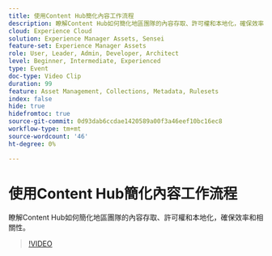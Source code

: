 ```yaml
---
title: 使用Content Hub簡化內容工作流程
description: 瞭解Content Hub如何簡化地區團隊的內容存取、許可權和本地化，確保效率和相關性。
cloud: Experience Cloud
solution: Experience Manager Assets, Sensei
feature-set: Experience Manager Assets
role: User, Leader, Admin, Developer, Architect
level: Beginner, Intermediate, Experienced
type: Event
doc-type: Video Clip
duration: 99
feature: Asset Management, Collections, Metadata, Rulesets
index: false
hide: true
hidefromtoc: true
source-git-commit: 0d93dab6ccdae1420589a00f3a46eef10bc16ec8
workflow-type: tm+mt
source-wordcount: '46'
ht-degree: 0%

---
```



# 使用Content Hub簡化內容工作流程

瞭解Content Hub如何簡化地區團隊的內容存取、許可權和本地化，確保效率和相關性。

>[!VIDEO](https://video.tv.adobe.com/v/3459240/?learn=on&enablevpops)
